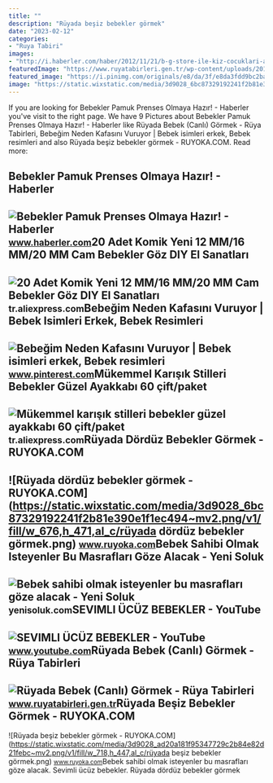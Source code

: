 ```yaml
---
title: ""
description: "Rüyada beşiz bebekler görmek"
date: "2023-02-12"
categories:
- "Ruya Tabiri"
images:
- "http://i.haberler.com/haber/2012/11/21/b-g-store-ile-kiz-cocuklari-adeta-birer-pamuk-4108704_9257_amp.jpg"
featuredImage: "https://www.ruyatabirleri.gen.tr/wp-content/uploads/2016/12/ruyada-bebek-gormek.jpeg"
featured_image: "https://i.pinimg.com/originals/e8/da/3f/e8da3fdd9bc2ba7c1fc418ba843a6608.jpg"
image: "https://static.wixstatic.com/media/3d9028_6bc87329192241f2b81e390e1f1ec494~mv2.png/v1/fill/w_676,h_471,al_c/rüyada dördüz bebekler görmek.png"
---
```


If you are looking for Bebekler Pamuk Prenses Olmaya Hazır! - Haberler you've visit to the right page. We have 9 Pictures about Bebekler Pamuk Prenses Olmaya Hazır! - Haberler like Rüyada Bebek (Canlı) Görmek - Rüya Tabirleri, Bebeğim Neden Kafasını Vuruyor | Bebek isimleri erkek, Bebek resimleri and also Rüyada beşiz bebekler görmek - RUYOKA.COM. Read more:

Bebekler Pamuk Prenses Olmaya Hazır! - Haberler
-----------------------------------------------

 ![Bebekler Pamuk Prenses Olmaya Hazır! - Haberler](http://i.haberler.com/haber/2012/11/21/b-g-store-ile-kiz-cocuklari-adeta-birer-pamuk-4108704_9257_amp.jpg) <small>www.haberler.com</small>20 Adet Komik Yeni 12 MM/16 MM/20 MM Cam Bebekler Göz DIY El Sanatları
----------------------------------------------------------------------

 ![20 Adet Komik Yeni 12 MM/16 MM/20 MM Cam Bebekler Göz DIY El Sanatları](https://ae01.alicdn.com/kf/HTB1IxOfSFXXXXXvapXXq6xXFXXX9/20-Adet-Komik-Yeni-12-MM-16-MM-20-MM-Cam-Bebekler-G-z-DIY-El.jpg) <small>tr.aliexpress.com</small>Bebeğim Neden Kafasını Vuruyor | Bebek Isimleri Erkek, Bebek Resimleri
----------------------------------------------------------------------

 ![Bebeğim Neden Kafasını Vuruyor | Bebek isimleri erkek, Bebek resimleri](https://i.pinimg.com/originals/e8/da/3f/e8da3fdd9bc2ba7c1fc418ba843a6608.jpg) <small>www.pinterest.com</small>Mükemmel Karışık Stilleri Bebekler Güzel Ayakkabı 60 çift/paket
---------------------------------------------------------------

 ![Mükemmel karışık stilleri bebekler güzel ayakkabı 60 çift/paket](https://ae01.alicdn.com/kf/HTB1vgUHKpXXXXaZXVXXq6xXFXXXG/M-kemmel-kar-k-stilleri-bebekler-g-zel-ayakkab-60-ift-paket-sandalet-bot-ayakkab-Barbie.jpg) <small>tr.aliexpress.com</small>Rüyada Dördüz Bebekler Görmek - RUYOKA.COM
------------------------------------------

 ![Rüyada dördüz bebekler görmek - RUYOKA.COM](https://static.wixstatic.com/media/3d9028_6bc87329192241f2b81e390e1f1ec494~mv2.png/v1/fill/w_676,h_471,al_c/rüyada dördüz bebekler görmek.png) <small>www.ruyoka.com</small>Bebek Sahibi Olmak Isteyenler Bu Masrafları Göze Alacak - Yeni Soluk
--------------------------------------------------------------------

 ![Bebek sahibi olmak isteyenler bu masrafları göze alacak - Yeni Soluk](https://yenisoluk.com/uploads/2016/01/bebek.jpg) <small>yenisoluk.com</small>SEVIMLI ÜCÜZ BEBEKLER - YouTube
-------------------------------

 ![SEVIMLI ÜCÜZ BEBEKLER - YouTube](https://i.ytimg.com/vi/5CHGYqsshws/maxresdefault.jpg) <small>www.youtube.com</small>Rüyada Bebek (Canlı) Görmek - Rüya Tabirleri
--------------------------------------------

 ![Rüyada Bebek (Canlı) Görmek - Rüya Tabirleri](https://www.ruyatabirleri.gen.tr/wp-content/uploads/2016/12/ruyada-bebek-gormek.jpeg) <small>www.ruyatabirleri.gen.tr</small>Rüyada Beşiz Bebekler Görmek - RUYOKA.COM
-----------------------------------------

 ![Rüyada beşiz bebekler görmek - RUYOKA.COM](https://static.wixstatic.com/media/3d9028_ad20a181f95347729c2b84e82d21febc~mv2.png/v1/fill/w_718,h_447,al_c/rüyada beşiz bebekler görmek.png) <small>www.ruyoka.com</small>Bebek sahibi olmak isteyenler bu masrafları göze alacak. Sevimli ücüz bebekler. Rüyada dördüz bebekler görmek
